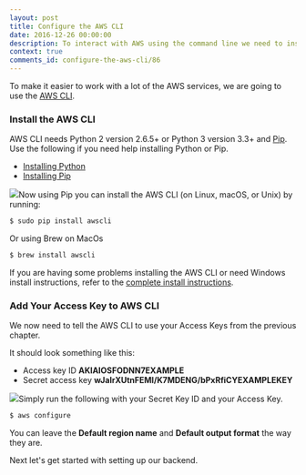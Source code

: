```yaml
---
layout: post
title: Configure the AWS CLI
date: 2016-12-26 00:00:00
description: To interact with AWS using the command line we need to install the AWS command line interface (or AWS CLI). It also needs to be configured with our IAM user Access key ID and Secret Access key from the AWS console.
context: true
comments_id: configure-the-aws-cli/86
---
```


To make it easier to work with a lot of the AWS services, we are going to use the [AWS CLI](https://aws.amazon.com/cli/).

### Install the AWS CLI

AWS CLI needs Python 2 version 2.6.5+ or Python 3 version 3.3+ and [Pip](https://pypi.python.org/pypi/pip). Use the following if you need help installing Python or Pip.

- [Installing Python](https://www.python.org/downloads/)
- [Installing Pip](https://pip.pypa.io/en/stable/installing/)

<img class="code-marker" src="/assets/s.png" />Now using Pip you can install the AWS CLI (on Linux, macOS, or Unix) by running:

``` bash
$ sudo pip install awscli
```

Or using Brew on MacOs

``` bash
$ brew install awscli
```

If you are having some problems installing the AWS CLI or need Windows install instructions, refer to the [complete install instructions](http://docs.aws.amazon.com/cli/latest/userguide/installing.html).

### Add Your Access Key to AWS CLI

We now need to tell the AWS CLI to use your Access Keys from the previous chapter.

It should look something like this:

- Access key ID **AKIAIOSFODNN7EXAMPLE**
- Secret access key **wJalrXUtnFEMI/K7MDENG/bPxRfiCYEXAMPLEKEY**

<img class="code-marker" src="/assets/s.png" />Simply run the following with your Secret Key ID and your Access Key.

``` bash
$ aws configure
```

You can leave the **Default region name** and **Default output format** the way they are.

Next let's get started with setting up our backend.
